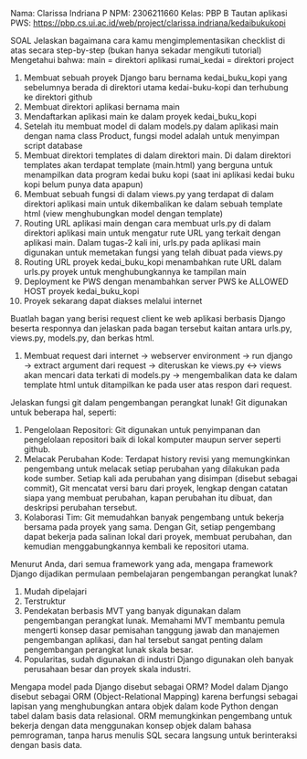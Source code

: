 Nama: Clarissa Indriana P
NPM: 2306211660
Kelas: PBP B
Tautan aplikasi PWS: https://pbp.cs.ui.ac.id/web/project/clarissa.indriana/kedaibukukopi 

SOAL
Jelaskan bagaimana cara kamu mengimplementasikan checklist di atas secara step-by-step (bukan hanya sekadar mengikuti tutorial)
Mengetahui bahwa: 
main = direktori aplikasi
rumai_kedai = direktori project

1. Membuat sebuah proyek Django baru bernama kedai_buku_kopi yang sebelumnya berada di direktori utama kedai-buku-kopi dan terhubung ke direktori github
2. Membuat direktori aplikasi bernama main
3. Mendaftarkan aplikasi main ke dalam proyek kedai_buku_kopi
4. Setelah itu membuat model di dalam models.py dalam aplikasi main dengan nama class Product, fungsi model adalah untuk menyimpan script database
5. Membuat direktori templates di dalam direktori main. Di dalam direktori templates akan terdapat template (main.html) yang berguna untuk menampilkan data program kedai buku kopi (saat ini aplikasi kedai buku kopi belum punya data apapun)
6. Membuat sebuah fungsi di dalam views.py yang terdapat di dalam direktori aplikasi main untuk dikembalikan ke dalam sebuah template html (view menghubungkan model dengan template)
7. Routing URL aplikasi main dengan cara membuat urls.py di dalam direktori aplikasi main untuk mengatur rute URL yang terkait dengan aplikasi main. Dalam tugas-2 kali ini, urls.py pada aplikasi main digunakan untuk memetakan fungsi yang telah dibuat pada views.py
8. Routing URL proyek kedai_buku_kopi menambahkan rute URL dalam urls.py proyek untuk menghubungkannya ke tampilan main
9. Deployment ke PWS dengan menambahkan server PWS ke ALLOWED HOST proyek kedai_buku_kopi
10. Proyek sekarang dapat diakses melalui internet

Buatlah bagan yang berisi request client ke web aplikasi berbasis Django beserta responnya dan jelaskan pada bagan tersebut kaitan antara urls.py, views.py, models.py, dan berkas html.
1. Membuat request dari internet -> webserver environment -> run django -> extract argument dari request -> diteruskan ke views.py <-> views akan mencari data terkati di models.py -> mengembalikan data ke dalam template html untuk ditampilkan ke pada user atas respon dari request.

Jelaskan fungsi git dalam pengembangan perangkat lunak!
Git digunakan untuk beberapa hal, seperti:
1. Pengelolaan Repositori: Git digunakan untuk penyimpanan dan pengelolaan repositori baik di lokal komputer maupun server seperti github.
2. Melacak Perubahan Kode: Terdapat history revisi yang memungkinkan pengembang untuk melacak setiap perubahan yang dilakukan pada kode sumber. Setiap kali ada perubahan yang disimpan (disebut sebagai commit), Git mencatat versi baru dari proyek, lengkap dengan catatan siapa yang membuat perubahan, kapan perubahan itu dibuat, dan deskripsi perubahan tersebut.
3. Kolaborasi Tim: Git memudahkan banyak pengembang untuk bekerja bersama pada proyek yang sama. Dengan Git, setiap pengembang dapat bekerja pada salinan lokal dari proyek, membuat perubahan, dan kemudian menggabungkannya kembali ke repositori utama.

Menurut Anda, dari semua framework yang ada, mengapa framework Django dijadikan permulaan pembelajaran pengembangan perangkat lunak?
1. Mudah dipelajari
2. Terstruktur
3. Pendekatan berbasis MVT yang banyak digunakan dalam pengembangan perangkat lunak. Memahami MVT membantu pemula mengerti konsep dasar pemisahan tanggung jawab dan manajemen pengembangan aplikasi, dan hal tersebut sangat penting dalam pengembangan perangkat lunak skala besar.
4. Popularitas, sudah digunakan di industri Django digunakan oleh banyak perusahaan besar dan proyek skala industri.

Mengapa model pada Django disebut sebagai ORM?
Model dalam Django disebut sebagai ORM (Object-Relational Mapping) karena berfungsi sebagai lapisan yang menghubungkan antara objek dalam kode Python dengan tabel dalam basis data relasional. ORM memungkinkan pengembang untuk bekerja dengan data menggunakan konsep objek dalam bahasa pemrograman, tanpa harus menulis SQL secara langsung untuk berinteraksi dengan basis data. 
